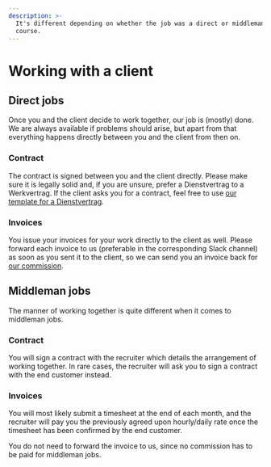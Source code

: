 ```yaml
---
description: >-
  It's different depending on whether the job was a direct or middleman job, of
  course.
---
```


# Working with a client

## Direct jobs

Once you and the client decide to work together, our job is \(mostly\) done. We are always available if problems should arise, but apart from that everything happens directly between you and the client from then on.

### Contract

The contract is signed between you and the client directly. Please make sure it is legally solid and, if you are unsure, prefer a Dienstvertrag to a Werkvertrag. If the client asks you for a contract, feel free to use [our template for a Dienstvertrag](https://uplink.tech/vertragsvorlagen).

### Invoices

You issue your invoices for your work directly to the client as well. Please forward each invoice to us \(preferable in the corresponding Slack channel\) as soon as you sent it to the client, so we can send you an invoice back for [our commission](https://kb.uplink.tech/freelancers/our-commission).

## Middleman jobs

The manner of working together is quite different when it comes to middleman jobs.

### Contract

You will sign a contract with the recruiter which details the arrangement of working together. In rare cases, the recruiter will ask you to sign a contract with the end customer instead.

### Invoices

You will most likely submit a timesheet at the end of each month, and the recruiter will pay you the previously agreed upon hourly/daily rate once the timesheet has been confirmed by the end customer.

You do not need to forward the invoice to us, since no commission has to be paid for middleman jobs.



